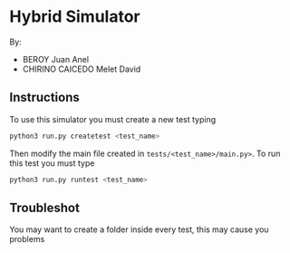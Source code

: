 # Hybrid Simulator
By: 
- BEROY Juan Anel
- CHIRINO CAICEDO Melet David
## Instructions
To use this simulator you must create a new test typing
```bash
python3 run.py createtest <test_name>
```
Then modify the main file created in `tests/<test_name>/main.py>`. To run this test you must type
```bash
python3 run.py runtest <test_name>
```
## Troubleshot
You may want to create a folder inside every test, this may cause you problems
